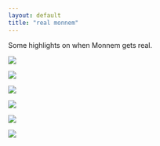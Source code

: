 ```yaml
---
layout: default
title: "real monnem"
---
```


Some highlights on when Monnem gets real.

![](https://i.imgur.com/ZthQdTo.jpeg)

![](https://i.imgur.com/RxfLgB4.jpeg)

![](https://i.imgur.com/hNjlND9.jpeg)

![](https://i.imgur.com/vDPSr3U.jpeg)

![](https://i.imgur.com/v7EOiGP.jpeg)

![](https://i.imgur.com/QWe0343.jpeg)

